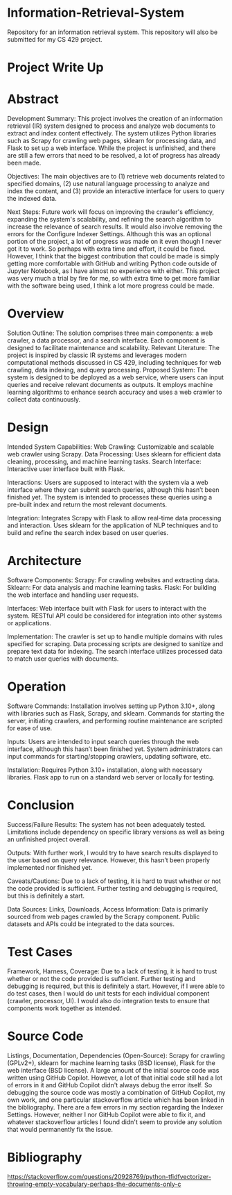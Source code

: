 # Information-Retrieval-System
Repository for an information retrieval system. This repository will also be submitted for my CS 429 project.

# Project Write Up

# Abstract
Development Summary: This project involves the creation of an information retrieval (IR) system designed to process and analyze web documents to extract and index content effectively. The system utilizes Python libraries such as Scrapy for crawling web pages, sklearn for processing data, and Flask to set up a web interface. While the project is unfinished, and there are still a few errors that need to be resolved, a lot of progress has already been made.

Objectives: The main objectives are to (1) retrieve web documents related to specified domains, (2) use natural language processing to analyze and index the content, and (3) provide an interactive interface for users to query the indexed data.

Next Steps: Future work will focus on improving the crawler's efficiency, expanding the system's scalability, and refining the search algorithm to increase the relevance of search results. It would also involve removing the errors for the Configure Indexer Settings. Although this was an optional portion of the project, a lot of progress was made on it even though I never got it to work. So perhaps with extra time and effort, it could be fixed. However, I think that the biggest contribution that could be made is simply getting more comfortable with GitHub and writing Python code outside of Jupyter Notebook, as I have almost no experience with either. This project was very much a trial by fire for me, so with extra time to get more familiar with the software being used, I think a lot more progress could be made.


# Overview
Solution Outline: The solution comprises three main components: a web crawler, a data processor, and a search interface. Each component is designed to facilitate maintenance and scalability.
Relevant Literature: The project is inspired by classic IR systems and leverages modern computational methods discussed in CS 429, including techniques for web crawling, data indexing, and query processing.
Proposed System: The system is designed to be deployed as a web service, where users can input queries and receive relevant documents as outputs. It employs machine learning algorithms to enhance search accuracy and uses a web crawler to collect data continuously.
# Design
Intended System Capabilities:
Web Crawling: Customizable and scalable web crawler using Scrapy.
Data Processing: Uses sklearn for efficient data cleaning, processing, and machine learning tasks.
Search Interface: Interactive user interface built with Flask.

Interactions:
Users are supposed to interact with the system via a web interface where they can submit search queries, although this hasn’t been finished yet.
The system is intended to processes these queries using a pre-built index and return the most relevant documents.

Integration:
Integrates Scrapy with Flask to allow real-time data processing and interaction.
Uses sklearn for the application of NLP techniques and to build and refine the search index based on user queries.


# Architecture
Software Components:
Scrapy: For crawling websites and extracting data.
Sklearn: For data analysis and machine learning tasks.
Flask: For building the web interface and handling user requests.

Interfaces:
Web interface built with Flask for users to interact with the system.
RESTful API could be considered for integration into other systems or applications.

Implementation:
The crawler is set up to handle multiple domains with rules specified for scraping.
Data processing scripts are designed to sanitize and prepare text data for indexing.
The search interface utilizes processed data to match user queries with documents.


# Operation
Software Commands:
Installation involves setting up Python 3.10+, along with libraries such as Flask, Scrapy, and sklearn.
Commands for starting the server, initiating crawlers, and performing routine maintenance are scripted for ease of use.

Inputs:
Users are intended to input search queries through the web interface, although this hasn’t been finished yet.
System administrators can input commands for starting/stopping crawlers, updating software, etc.

Installation:
Requires Python 3.10+ installation, along with necessary libraries.
Flask app to run on a standard web server or locally for testing.


# Conclusion
Success/Failure Results:
The system has not been adequately tested.
Limitations include dependency on specific library versions as well as being an unfinished project overall.

Outputs:
With further work, I would try to have search results displayed to the user based on query relevance. However, this hasn’t been properly implemented nor finished yet.

Caveats/Cautions:
Due to a lack of testing, it is hard to trust whether or not the code provided is sufficient. Further testing and debugging is required, but this is definitely a start.

Data Sources:
Links, Downloads, Access Information:
Data is primarily sourced from web pages crawled by the Scrapy component.
Public datasets and APIs could be integrated to the data sources.


# Test Cases
Framework, Harness, Coverage:
Due to a lack of testing, it is hard to trust whether or not the code provided is sufficient. Further testing and debugging is required, but this is definitely a start. However, if I were able to do test cases, then I would do unit tests for each individual component (crawler, processor, UI). I would also do integration tests to ensure that components work together as intended.


# Source Code
Listings, Documentation, Dependencies (Open-Source):
Scrapy for crawling (GPLv2+), sklearn for machine learning tasks (BSD license), Flask for the web interface (BSD license).
A large amount of the initial source code was written using GitHub Copilot. However, a lot of that initial code still had a lot of errors in it and GitHub Copilot didn't always debug the error itself. So debugging the source code was mostly a combination of GitHub Copilot, my own work, and one particular stackoverflow article which has been linked in the bibliography. There are a few errors in my section regarding the Indexer Settings. However, neither I nor GitHub Copilot were able to fix it, and whatever stackoverflow articles I found didn't seem to provide any solution that would permanently fix the issue.


# Bibliography
https://stackoverflow.com/questions/20928769/python-tfidfvectorizer-throwing-empty-vocabulary-perhaps-the-documents-only-c 
